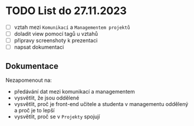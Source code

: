 # TODO List do 27.11.2023

- [ ] vztah mezi `Komunikací` a `Managementem projektů`
- [ ] doladit view pomocí tagů u vztahů
- [ ] připravy screenshoty k prezentaci
- [ ] napsat dokumentaci

## Dokumentace

Nezapomenout na:

- předávání dat mezi komunikací a managementem
- vysvětlit, že jsou oddělené
- vysvětlit, proč je front-end učitele a studenta v managementu oddělený a proč je to lepší
- vysvětlit, proč se v `Projekty` spojují
